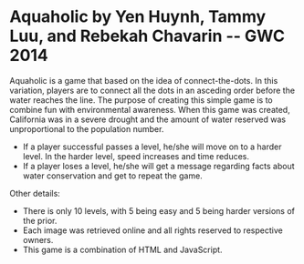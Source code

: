 # Aquaholic by Yen Huynh, Tammy Luu, and Rebekah Chavarin -- GWC 2014

Aquaholic is a game that based on the idea of connect-the-dots. In this variation, players are to connect all the dots in an asceding order before the water reaches the line. The purpose of creating this simple game is to combine fun with environmental awareness. When this game was created, California was in a severe drought and the amount of water reserved was unproportional to the population number.

 - If a player successful passes a level, he/she will move on to a harder level. In the harder level, speed increases and time reduces.
 - If a player loses a level, he/she will get a message regarding facts about water conservation and get to repeat the game.
 
 Other details:
 - There is only 10 levels, with 5 being easy and 5 being harder versions of the prior.
 - Each image was retrieved online and all rights reserved to respective owners.
 - This game is a combination of HTML and JavaScript.
